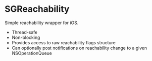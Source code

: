 SGReachability
==============

Simple reachability wrapper for iOS.

* Thread-safe
* Non-blocking
* Provides access to raw reachability flags structure
* Can optionally post notifications on reachability change to a given NSOperationQueue
